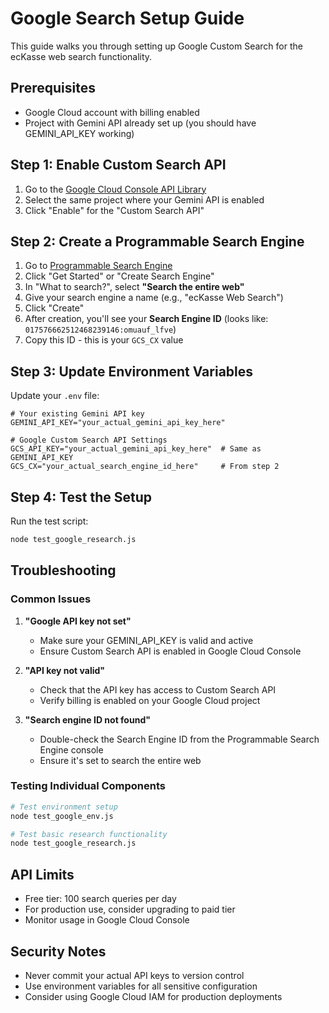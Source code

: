 # Google Search Setup Guide

This guide walks you through setting up Google Custom Search for the ecKasse web search functionality.

## Prerequisites

- Google Cloud account with billing enabled
- Project with Gemini API already set up (you should have GEMINI_API_KEY working)

## Step 1: Enable Custom Search API

1. Go to the [Google Cloud Console API Library](https://console.cloud.google.com/apis/library/customsearch.googleapis.com)
2. Select the same project where your Gemini API is enabled
3. Click "Enable" for the "Custom Search API"

## Step 2: Create a Programmable Search Engine

1. Go to [Programmable Search Engine](https://programmablesearchengine.google.com/)
2. Click "Get Started" or "Create Search Engine"
3. In "What to search?", select **"Search the entire web"**
4. Give your search engine a name (e.g., "ecKasse Web Search")
5. Click "Create"
6. After creation, you'll see your **Search Engine ID** (looks like: `017576662512468239146:omuauf_lfve`)
7. Copy this ID - this is your `GCS_CX` value

## Step 3: Update Environment Variables

Update your `.env` file:

```env
# Your existing Gemini API key
GEMINI_API_KEY="your_actual_gemini_api_key_here"

# Google Custom Search API Settings
GCS_API_KEY="your_actual_gemini_api_key_here"  # Same as GEMINI_API_KEY
GCS_CX="your_actual_search_engine_id_here"     # From step 2
```

## Step 4: Test the Setup

Run the test script:

```bash
node test_google_research.js
```

## Troubleshooting

### Common Issues

1. **"Google API key not set"**
   - Make sure your GEMINI_API_KEY is valid and active
   - Ensure Custom Search API is enabled in Google Cloud Console

2. **"API key not valid"**
   - Check that the API key has access to Custom Search API
   - Verify billing is enabled on your Google Cloud project

3. **"Search engine ID not found"**
   - Double-check the Search Engine ID from the Programmable Search Engine console
   - Ensure it's set to search the entire web

### Testing Individual Components

```bash
# Test environment setup
node test_google_env.js

# Test basic research functionality
node test_google_research.js
```

## API Limits

- Free tier: 100 search queries per day
- For production use, consider upgrading to paid tier
- Monitor usage in Google Cloud Console

## Security Notes

- Never commit your actual API keys to version control
- Use environment variables for all sensitive configuration
- Consider using Google Cloud IAM for production deployments